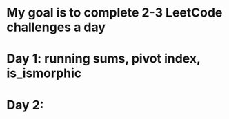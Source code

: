 # My goal is to complete 2-3 LeetCode challenges a day 

# Day 1: running sums, pivot index, is_ismorphic 

# Day 2: 
